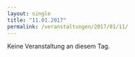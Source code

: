 ```yaml
---
layout: single
title: "11.01.2017"
permalink: /veranstaltungen/2017/01/11/
---
```


Keine Veranstaltung an diesem Tag.
